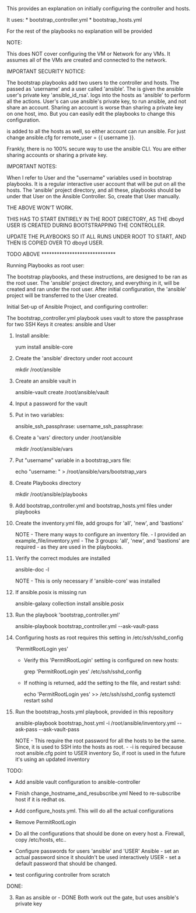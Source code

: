 
This provides an explanation on initially configuring the controller and hosts.

It uses:
    * bootstrap_controller.yml
    * bootstrap_hosts.yml

For the rest of the playbooks no explanation will be provided 

NOTE:

This does NOT cover configuring the VM or Network for any VMs.
It assumes all of the VMs are created and connected to the network.

IMPORTANT SECURITY NOTICE:

The bootstrap playbooks add two users to the controller and hosts.
    The <USER> passed as 'username' and a user called 'ansible'.
The <USER> is given the ansible user's private key 'ansible_id_rsa'.
<USER> logs into the hosts as 'ansible' to perform all the actions.
User's can use ansible's private key, to run ansible, and not share an account.
Sharing an account is worse than sharing a private key on one host, imo.
But you can easily edit the playbooks to change this configuration.

<USER> is added to all the hosts as well, so either account can run ansible.
For <USER> just change ansible.cfg for remote_user = {{ username }}.

Frankly, there is no 100% secure way to use the ansible CLI.
You are either sharing accounts or sharing a private key.

IMPORTANT NOTES:

When I refer to User and the "username" variables used in bootstrap playbooks.
It is a regular interactive user account that will be put on all the hosts.
The 'ansible' project directory, and all these, playbooks should be
under that User on the Ansible Controller. So, create that User manually.

THE ABOVE WON'T WORK.

THIS HAS TO START ENTIRELY IN THE ROOT DIRECTORY, AS THE dboyd USER IS 
CREATED DURING BOOTSTRAPPING THE CONTROLLER.

UPDATE THE PLAYBOOKS SO IT ALL RUNS UNDER ROOT TO START, AND THEN IS COPIED OVER TO dboyd USER.

TODO ABOVE *****************************

Running Playbooks as root user:

The bootstrap playbooks, and these instructions, are designed to be ran as
the root user. The 'ansible' project directory, and everything in it,
will be created and ran under the root user. After initial configuration,
the 'ansible' project will be transferred to the User created.

Initial Set-up of Ansible Project, and configuring controller:

The bootstrap_controller.yml playbook uses vault to store the passphrase for
two SSH Keys it creates: ansible and User

1. Install ansible:

    yum install ansible-core

2. Create the 'ansible' directory under root account
    
    mkdir /root/ansible

3. Create an ansible vault in 

    ansible-vault create /root/ansible/vault

4. Input a password for the vault

5. Put in two variables:

    ansible_ssh_passphrase: <passphrase for ansible ssh key>
    username_ssh_passphrase: <passphrase for USER ssh key>

6. Create a 'vars' directory under /root/ansible

    mkdir /root/ansible/vars

7. Put "username" variable in a bootstrap_vars file:

    echo "username: <USER>" > /root/ansible/vars/bootstrap_vars

8. Create Playbooks directory

    mkdir /root/ansible/playbooks

9. Add bootstrap_controller.yml and bootstrap_hosts.yml files under playbooks

10. Create the inventory.yml file, add groups for 'all', 'new', and 'bastions'

    NOTE - There many ways to configure an inventory file.
         - I provided an example_file/inventory.yml
         - The 3 groups: 'all', 'new', and 'bastions' are required
         - as they are used in the playbooks.

11. Verify the correct modules are installed

    ansible-doc -l

    NOTE - This is only necessary if 'ansible-core' was installed

12. If ansible.posix is missing run

     ansible-galaxy collection install ansible.posix

13. Run the playbook 'bootstrap_controller.yml'

    ansible-playbook bootstrap_controller.yml --ask-vault-pass

14. Configuring hosts as root requires this setting in /etc/ssh/sshd_config

    'PermitRootLogin yes'

    - Verify this 'PermitRootLogin' setting is configured on new hosts:
      
        grep 'PermitRootLogin yes' /etc/ssh/sshd_config
    
    - If nothing is returned, add the setting to the file, and restart sshd:

        echo 'PermitRootLogin yes' >> /etc/ssh/sshd_config
        systemctl restart sshd

15. Run the bootstrap_hosts.yml playbook, provided in this repository

    ansible-playbook bootstrap_host.yml -i /root/ansible/inventory.yml --ask-pass --ask-vault-pass

    NOTE - This require the root password for all the hosts to be the same.
           Since, it is used to SSH into the hosts as root.
         - -i is required because root ansible.cfg point to USER inventory
            So, if root is used in the future it's using an updated inventory

TODO:

 * Add ansible vault configuration to ansible-controller

 * Finish change_hostname_and_resubscribe.yml
    Need to re-subscribe host if it is redhat os.

 * Add configure_hosts.yml. This will do all the actual configurations
 
 * Remove PermitRootLogin
 
 * Do all the configurations that should be done on every host
     a. Firewall, copy /etc/hosts, etc..
 
 * Configure passwords for users 'ansible' and 'USER'
    Ansible - set an actual password since it shouldn't be used interactively
    USER - set a default password that should be changed.

 * test configuring controller from scratch



 DONE:

 3. Ran as ansible or <USER>  - DONE
    Both work out the gate, but <USER> uses ansible's private key